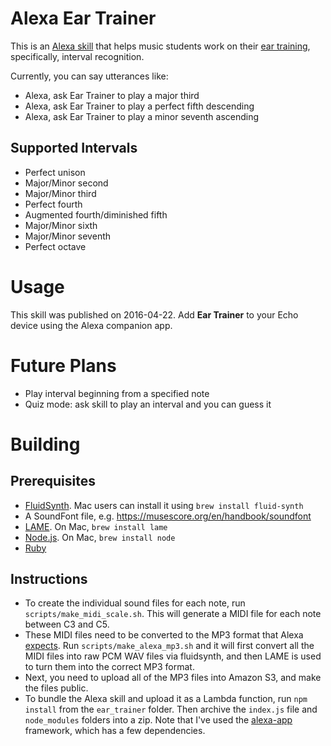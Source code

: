 # Alexa Ear Trainer

This is an [Alexa
skill](https://developer.amazon.com/appsandservices/solutions/alexa/alexa-skills-kit)
that helps music students work on their [ear
training](https://en.wikipedia.org/wiki/Ear_training), specifically,
interval recognition.

Currently, you can say utterances like:

- Alexa, ask Ear Trainer to play a major third
- Alexa, ask Ear Trainer to play a perfect fifth descending
- Alexa, ask Ear Trainer to play a minor seventh ascending

## Supported Intervals
- Perfect unison
- Major/Minor second
- Major/Minor third
- Perfect fourth
- Augmented fourth/diminished fifth
- Major/Minor sixth
- Major/Minor seventh
- Perfect octave

# Usage
This skill was published on 2016-04-22. Add **Ear Trainer** to your Echo device using the Alexa companion app.

# Future Plans
- Play interval beginning from a specified note
- Quiz mode: ask skill to play an interval and you can guess it

# Building

## Prerequisites
- [FluidSynth](http://www.fluidsynth.org/). Mac users can install it
using `brew install fluid-synth`
- A SoundFont file, e.g. https://musescore.org/en/handbook/soundfont
- [LAME](http://lame.sourceforge.net/). On Mac, `brew install lame`
- [Node.js](https://nodejs.org/en/). On Mac, `brew install node`
- [Ruby](https://www.ruby-lang.org/en/)

## Instructions
- To create the individual sound files for each note, run
`scripts/make_midi_scale.sh`. This will generate a MIDI file for each
note between C3 and C5.
- These MIDI files need to be converted to the MP3 format that Alexa
[expects](https://developer.amazon.com/public/solutions/alexa/alexa-skills-kit/docs/speech-synthesis-markup-language-ssml-reference#audio).
Run `scripts/make_alexa_mp3.sh` and it will first convert all the MIDI files
into raw PCM WAV files via fluidsynth, and then LAME is used to turn
them into the correct MP3 format. 
- Next, you need to upload all of the MP3 files into Amazon S3, and make
the files public.
- To bundle the Alexa skill and upload it as a Lambda function, run `npm
install` from the `ear_trainer` folder. Then archive the `index.js` file and
`node_modules` folders into a zip. Note that I've used the [alexa-app](https://github.com/matt-kruse/alexa-app) framework, which has a few dependencies.



